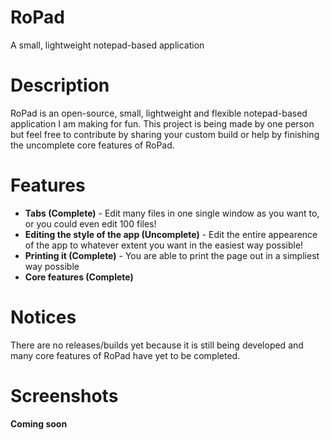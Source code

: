# RoPad
A small, lightweight notepad-based application
# Description
RoPad is an open-source, small, lightweight and flexible notepad-based application I am making for fun. This project is being made by one person but feel free to contribute by sharing your custom build or help by finishing the uncomplete core features of RoPad.
# Features
* **Tabs (Complete)** - Edit many files in one single window as you want to, or you could even edit 100 files!
* **Editing the style of the app (Uncomplete)** - Edit the entire appearence of the app to whatever extent you want in the easiest way possible!
* **Printing it (Complete)** - You are able to print the page out in a simpliest way possible
* **Core features (Complete)**
# Notices
There are no releases/builds yet because it is still being developed and many core features of RoPad have yet to be completed.
# Screenshots
**Coming soon**

